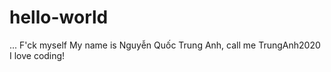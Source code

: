 # hello-world
...
F'ck myself
My name is Nguyễn Quốc Trung Anh, call me TrungAnh2020
I love coding!
